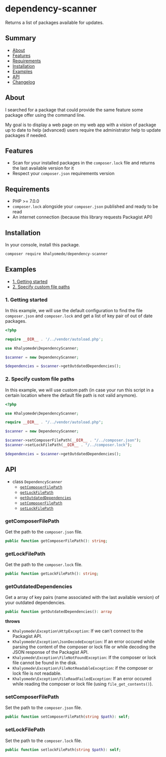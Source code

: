 # dependency-scanner

Returns a list of packages available for updates.

## Summary

- [About](#about)
- [Features](#features)
- [Requirements](#requirements)
- [Installation](#installation)
- [Examples](#examples)
- [API](#api)
- [Changelog](CHANGELOG.md)

## About

I searched for a package that could provide the same feature some package offer using the command line.

My goal is to display a web page on my web app with a vision of package up to date to help (advanced) users require the administrator help to update packages if needed.

## Features

- Scan for your installed packages in the `composer.lock` file and returns the last available version for it
- Respect your `composer.json` requirements version

## Requirements

- PHP >= 7.0.0
- `composer.lock` alongside your `composer.json` published and ready to be read
- An internet connection (because this library requests Packagist API)

## Installation

In your console, install this package.

```bash
composer require khalyomede/dependency-scanner
```

## Examples

- [1. Getting started](1-getting-started)
- [2. Specify custom file paths](2-specify-custom-file-paths)

### 1. Getting started

In this example, we will use the default configuration to find the file `composer.json` and `composer.lock` and get a list of key pair of out of date packages.

```php
<?php

require __DIR__ . '/../vendor/autoload.php';

use Khalyomede\DependencyScanner;

$scanner = new DependencyScanner;

$dependencies = $scanner->getOutdatedDependencies();
```

### 2. Specify custom file paths

In this example, we will use custom path (in case your run this script in a certain location where the default file path is not valid anymore).

```php
<?php

use Khalyomede\DependencyScanner;

require __DIR__ . "/../vendor/autoload.php";

$scanner = new DependencyScanner;

$scanner->setComposerFilePath(__DIR__ . "/../composer.json");
$scanner->setLockFilePath(__DIR__ . "/../composer.lock");

$dependencies = $scanner->getOutdatedDependencies();
```

## API

- class `DependencyScanner`
  - [`getComposerFilePath`](#getComposerFilePath)
  - [`getLockFilePath`](#getLockFilePath)
  - [`getOutdatedDependencies`](#getOutdatedDependencies)
  - [`setComposerFilePath`](#setComposerFilePath)
  - [`setLockFilePath`](#setLockFilePath)

### getComposerFilePath

Get the path to the `composer.json` file.

```php
public function getComposerFilePath(): string;
```

### getLockFilePath

Get the path to the `composer.lock` file.

```php
public function getLockFilePath(): string;
```

### getOutdatedDependencies

Get a array of key pairs (name associated with the last available version) of your outdated dependencies.

```php
public function getOutdatedDependencies(): array
```

**throws**

- `Khalyomede\Exception\HttpException`: If we can't connect to the Packagist API.
- `Khalyomede\Exception\JsonDecodeException`: If an error occured while parsing the content of the composer or lock file or while decoding the JSON response of the Packagist API.
- `Khalyomede\Exception\FileNotFoundException`: If the composer or lock file cannot be found in the disk.
- `Khalyomede\Exception\FileNotReadableException`: if the composer or lock file is not readable.
- `Khalyomede\Exception\FileReadFailedException`: If an error occured while reading the composer or lock file (using `file_get_contents()`).

### setComposerFilePath

Set the path to the `composer.json` file.

```php
public function setComposerFilePath(string $path): self;
```

### setLockFilePath

Set the path to the `composer.lock` file.

```php
public function setlockFilePath(string $path): self;
```
